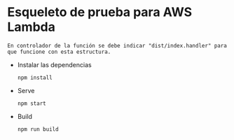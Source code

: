 # Esqueleto de prueba para AWS Lambda

`En controlador de la función se debe indicar "dist/index.handler" para que funcione con esta estructura.`

- Instalar las dependencias

    ```npm install```
- Serve

    ```npm start```
- Build

    ```npm run build```